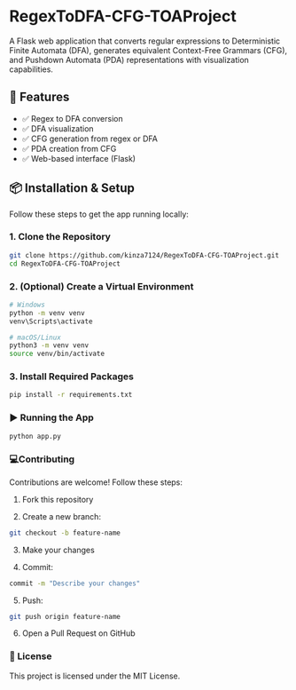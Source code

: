 # RegexToDFA-CFG-TOAProject
A Flask web application that converts regular expressions to Deterministic Finite Automata (DFA), generates equivalent Context-Free Grammars (CFG), and Pushdown Automata (PDA) representations with visualization capabilities.

## 🚀 Features

- ✅ Regex to DFA conversion
- ✅ DFA visualization
- ✅ CFG generation from regex or DFA
- ✅ PDA creation from CFG
- ✅ Web-based interface (Flask)


## 📦 Installation & Setup

Follow these steps to get the app running locally:

### 1. Clone the Repository

```bash
git clone https://github.com/kinza7124/RegexToDFA-CFG-TOAProject.git
cd RegexToDFA-CFG-TOAProject
```
### 2. (Optional) Create a Virtual Environment

```bash
# Windows
python -m venv venv
venv\Scripts\activate

# macOS/Linux
python3 -m venv venv
source venv/bin/activate
```
### 3. Install Required Packages 

```bash
pip install -r requirements.txt
```

### ▶️ Running the App
```bash
python app.py
```

### 💻Contributing
Contributions are welcome! Follow these steps: 
1. Fork this repository

2. Create a new branch:
```bash
git checkout -b feature-name
```

3. Make your changes

4. Commit:
```bash
commit -m "Describe your changes"
```

5. Push:
```bash
git push origin feature-name
```

6. Open a Pull Request on GitHub

### 📝 License
This project is licensed under the MIT License.
